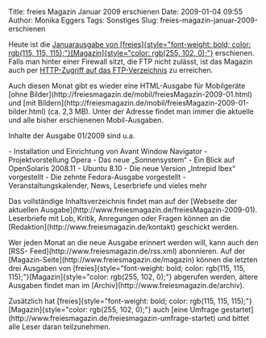 Title: freies Magazin Januar 2009 erschienen
Date: 2009-01-04 09:55
Author: Monika Eggers
Tags: Sonstiges
Slug: freies-magazin-januar-2009-erschienen

Heute ist die [Januarausgabe von
[freies]{style="font-weight: bold; color: rgb(115, 115, 115);"}[Magazin]{style="color: rgb(255, 102, 0);"}](ftp://ftp.freiesmagazin.de/2009/freiesMagazin-2009-01.pdf)
erschienen. Falls man hinter einer Firewall sitzt, die FTP nicht
zulässt, ist das Magazin auch per [HTTP-Zugriff auf das
FTP-Verzeichnis](http://www.freiesmagazin.de/ftp/2009/freiesMagazin-2009-01.pdf)
zu erreichen.

</p>
Auch diesen Monat gibt es wieder eine HTML-Ausgabe für Mobilgeräte [ohne
Bilder](http://freiesmagazin.de/mobil/freiesMagazin-2009-01.html) und
[mit
Bildern](http://freiesmagazin.de/mobil/freiesMagazin-2009-01-bilder.html)
(ca. 2,3 MB). Unter der Adresse <http://freiesmagazin.de/mobil/> findet
man immer die aktuelle und alle bisher erschienenen Mobil-Ausgaben.

</p>
<!--break--><!--break-->

Inhalte der Ausgabe 01/2009 sind u.a.

</p>
-   Installation und Einrichtung von Avant Window Navigator
-   Projektvorstellung Opera
-   Das neue „Sonnensystem“ - Ein Blick auf OpenSolaris 2008.11
-   Ubuntu 8.10 - Die neue Version „Intrepid Ibex“ vorgestellt
-   Die zehnte Fedora-Ausgabe vorgestellt
-   Veranstaltungskalender, News, Leserbriefe und vieles mehr

</p>
Das vollständige Inhaltsverzeichnis findet man auf der [Webseite der
aktuellen Ausgabe](http://www.freiesmagazin.de/freiesMagazin-2009-01).
Leserbriefe mit Lob, Kritik, Anregungen oder Fragen können an die
[Redaktion](http://www.freiesmagazin.de/kontakt) geschickt werden.

</p>
Wer jeden Monat an die neue Ausgabe erinnert werden will, kann auch den
[RSS- Feed](http://www.freiesmagazin.de/rss.xml) abonnieren. Auf der
[Magazin-Seite](http://www.freiesmagazin.de/magazin) können die letzten
drei Ausgaben von
[freies]{style="font-weight: bold; color: rgb(115, 115, 115);"}[Magazin]{style="color: rgb(255, 102, 0);"}
abgerufen werden, ältere Ausgaben findet man im
[Archiv](http://www.freiesmagazin.de/archiv).

</p>
Zusätzlich hat
[freies]{style="font-weight: bold; color: rgb(115, 115, 115);"}[Magazin]{style="color: rgb(255, 102, 0);"}
auch [eine Umfrage
gestartet](http://www.freiesmagazin.de/freiesmagazin-umfrage-startet)
und bittet alle Leser daran teilzunehmen.

</p>

